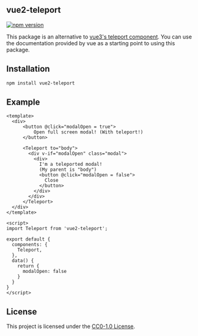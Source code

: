 vue2-teleport
-------------
[![npm version](https://badge.fury.io/js/vue2-teleport.svg)](https://badge.fury.io/js/vue2-teleport)

This package is an alternative to [vue3's teleport component][oc-teleport]. You can use the documentation provided by vue as a starting point to using this package.

## Installation
```sh
npm install vue2-teleport
```

## Example

```
<template>
  <div>
      <button @click="modalOpen = true">
          Open full screen modal! (With teleport!)
      </button>
    
      <Teleport to="body">
        <div v-if="modalOpen" class="modal">
          <div>
            I'm a teleported modal! 
            (My parent is "body")
            <button @click="modalOpen = false">
              Close
            </button>
          </div>
        </div>
      </Teleport>
  </div>
</template>

<script>
import Teleport from 'vue2-teleport';

export default {
  components: {
    Teleport,
  },
  data() {
    return { 
      modalOpen: false
    }
  }
}
</script>
```

## License

This project is licensed under the [CC0-1.0 License][license].


[license]: /LICENSE
[oc-teleport]: https://vuejs.org/guide/built-ins/teleport.html
